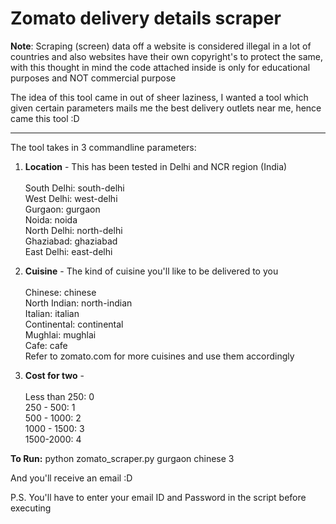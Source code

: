 # Zomato delivery details scraper

**Note**: Scraping (screen) data off a website is considered illegal in a lot of countries and also websites have their own copyright's to protect the same, with this thought in mind the code attached inside is only for educational purposes and NOT commercial purpose

The idea of this tool came in out of sheer laziness, I wanted a tool which given certain parameters mails me the best delivery outlets near me, hence came this tool :D

___

The tool takes in 3 commandline parameters:

1. **Location** - This has been tested in Delhi and NCR region (India)  <br>             
South Delhi: south-delhi  <br>
                    West Delhi: west-delhi  <br>
                    Gurgaon: gurgaon  <br>
                    Noida: noida  <br>
                    North Delhi: north-delhi  <br>
                    Ghaziabad: ghaziabad  <br>
                    East Delhi: east-delhi  <br>

2. **Cuisine** - The kind of cuisine you'll like to be delivered to you <br>             
Chinese: chinese <br>
                   North Indian: north-indian  <br>
                   Italian: italian  <br>
                   Continental: continental  <br>
                   Mughlai: mughlai  <br>
                   Cafe: cafe  <br>
                   Refer to zomato.com for more cuisines and use them accordingly  <br>

3. **Cost for two** -  <br>             
Less than 250: 0  <br>
                   250 - 500: 1  <br>
                   500 - 1000: 2  <br>
                   1000 - 1500: 3  <br>
                   1500-2000: 4  <br>

**To Run:** python zomato_scraper.py gurgaon chinese 3

And you'll receive an email :D

P.S. You'll have to enter your email ID and Password in the script before executing
